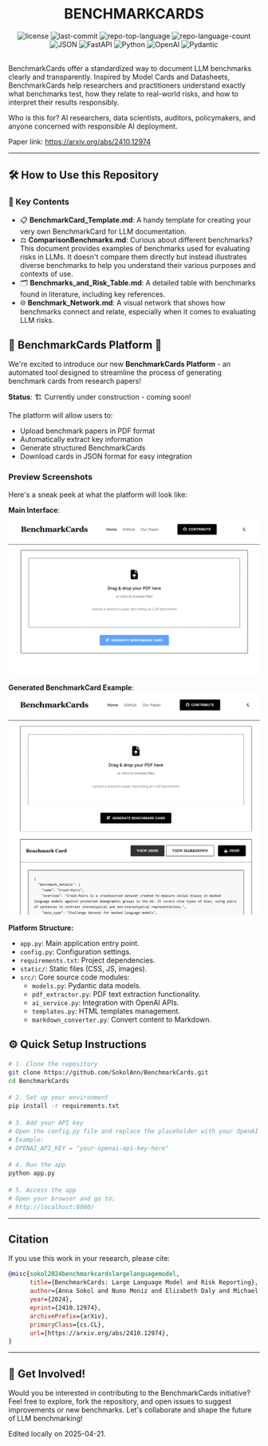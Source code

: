 <div id="top">

<!-- HEADER STYLE: CLASSIC -->
<div align="center">

# BENCHMARKCARDS

<!-- BADGES -->
<img src="https://img.shields.io/github/license/SokolAnn/BenchmarkCards?style=flat&logo=opensourceinitiative&logoColor=white&color=0080ff" alt="license">
<img src="https://img.shields.io/github/last-commit/SokolAnn/BenchmarkCards?style=flat&logo=git&logoColor=white&color=0080ff" alt="last-commit">
<img src="https://img.shields.io/github/languages/top/SokolAnn/BenchmarkCards?style=flat&color=0080ff" alt="repo-top-language">
<img src="https://img.shields.io/github/languages/count/SokolAnn/BenchmarkCards?style=flat&color=0080ff" alt="repo-language-count">

<img src="https://img.shields.io/badge/JSON-000000.svg?style=flat&logo=JSON&logoColor=white" alt="JSON">
<img src="https://img.shields.io/badge/FastAPI-009688.svg?style=flat&logo=FastAPI&logoColor=white" alt="FastAPI">
<img src="https://img.shields.io/badge/Python-3776AB.svg?style=flat&logo=Python&logoColor=white" alt="Python">
<img src="https://img.shields.io/badge/OpenAI-412991.svg?style=flat&logo=OpenAI&logoColor=white" alt="OpenAI">
<img src="https://img.shields.io/badge/Pydantic-E92063.svg?style=flat&logo=Pydantic&logoColor=white" alt="Pydantic">

</div>
<br>


BenchmarkCards offer a standardized way to document LLM benchmarks clearly and transparently. Inspired by Model Cards and Datasheets, BenchmarkCards help researchers and practitioners understand exactly what benchmarks test, how they relate to real-world risks, and how to interpret their results responsibly.

Who is this for? AI researchers, data scientists, auditors, policymakers, and anyone concerned with responsible AI deployment.

Paper link: https://arxiv.org/abs/2410.12974

---
## 🛠️ How to Use this Repository
### 🔗 Key Contents
- 📋 **BenchmarkCard_Template.md**: A handy template for creating your very own BenchmarkCard for LLM documentation. 
- ⚖️ **ComparisonBenchmarks.md**: Curious about different benchmarks? This document provides examples of benchmarks used for evaluating risks in LLMs. It doesn't compare them directly but instead illustrates diverse benchmarks to help you understand their various purposes and contexts of use. 
- 🗂 **Benchmarks_and_Risk_Table.md**: A detailed table with benchmarks found in literature, including key references.
- 🌐 **Benchmark_Network.md**:  A visual network that shows how benchmarks connect and relate, especially when it comes to evaluating LLM risks.

## 🚧 BenchmarkCards Platform 🚧

We're excited to introduce our new **BenchmarkCards Platform** - an automated tool designed to streamline the process of generating benchmark cards from research papers! 

**Status**: 🏗️ Currently under construction - coming soon!

The platform will allow users to:
- Upload benchmark papers in PDF format
- Automatically extract key information 
- Generate structured BenchmarkCards
- Download cards in JSON format for easy integration

### Preview Screenshots

Here's a sneak peek at what the platform will look like:

**Main Interface**:
![BenchmarkCards Platform Interface](screenshots/interface.png)

**Generated BenchmarkCard Example**:
![Generated BenchmarkCard](screenshots/example_card.png)

**Platform Structure:**
- `app.py`: Main application entry point.
- `config.py`: Configuration settings.
- `requirements.txt`: Project dependencies.
- `static/`: Static files (CSS, JS, images).
- `src/`: Core source code modules:
  - `models.py`: Pydantic data models.
  - `pdf_extractor.py`: PDF text extraction functionality.
  - `ai_service.py`: Integration with OpenAI APIs.
  - `templates.py`: HTML templates management.
  - `markdown_converter.py`: Convert content to Markdown.

## ⚙️ Quick Setup Instructions

```bash
# 1. Clone the repository
git clone https://github.com/SokolAnn/BenchmarkCards.git
cd BenchmarkCards

# 2. Set up your environment
pip install -r requirements.txt

# 3. Add your API key
# Open the config.py file and replace the placeholder with your OpenAI API key
# Example:
# OPENAI_API_KEY = "your-openai-api-key-here"

# 4. Run the app
python app.py

# 5. Access the app
# Open your browser and go to:
# http://localhost:8000/

```
---
## Citation
If you use this work in your research, please cite:
```bibtex
@misc{sokol2024benchmarkcardslargelanguagemodel,
      title={BenchmarkCards: Large Language Model and Risk Reporting}, 
      author={Anna Sokol and Nuno Moniz and Elizabeth Daly and Michael Hind and Nitesh Chawla},
      year={2024},
      eprint={2410.12974},
      archivePrefix={arXiv},
      primaryClass={cs.CL},
      url={https://arxiv.org/abs/2410.12974}, 
}
```
---
## 🤝 **Get Involved!**
Would you be interested in contributing to the BenchmarkCards initiative? Feel free to explore, fork the repository, and open issues to suggest improvements or new benchmarks. Let's collaborate and shape the future of LLM benchmarking!

Edited locally on 2025-04-21.

